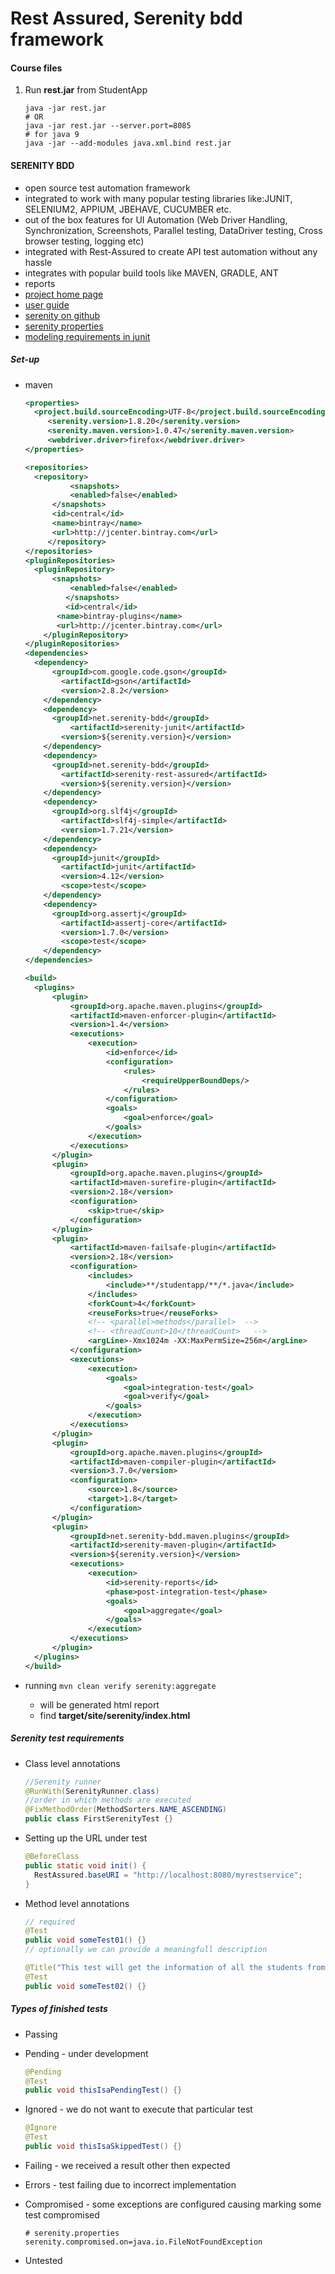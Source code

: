 # Rest Assured, Serenity bdd framework

#### Course files

1. Run **rest.jar** from StudentApp

   ```shell
   java -jar rest.jar
   # OR
   java -jar rest.jar --server.port=8085
   # for java 9
   java -jar --add-modules java.xml.bind rest.jar
   ```

#### SERENITY BDD

- open source test automation framework
- integrated to work with many popular testing libraries like:JUNIT, SELENIUM2, APPIUM, JBEHAVE, CUCUMBER etc.
- out of the box features for UI Automation (Web Driver Handling, Synchronization, Screenshots, Parallel testing, DataDriver testing, Cross browser testing, logging etc)
- integrated with Rest-Assured to create API test automation without any hassle
- integrates with popular build tools like MAVEN, GRADLE, ANT
- reports
- [project home page](http://www.thucydides.info/#/)
- [user guide](http://www.thucydides.info/docs/serenity/)
- [serenity on github](https://github.com/serenity-bdd/)
- [serenity properties](http://www.thucydides.info/docs/serenity/#_serenity_system_properties_and_configuration)
- [modeling requirements in junit](http://www.thucydides.info/docs/serenity/#_modelling_requirements_in_junit)


##### Set-up

- maven

  ```xml
  <properties>
  	<project.build.sourceEncoding>UTF-8</project.build.sourceEncoding>
       <serenity.version>1.8.20</serenity.version>
       <serenity.maven.version>1.0.47</serenity.maven.version>
       <webdriver.driver>firefox</webdriver.driver>
  </properties>

  <repositories>
  	<repository>
     		<snapshots>
      		<enabled>false</enabled>
      	</snapshots>
      	<id>central</id>
      	<name>bintray</name>
      	<url>http://jcenter.bintray.com</url>
       </repository>
  </repositories>
  <pluginRepositories>
  	<pluginRepository>
      	<snapshots>
          	<enabled>false</enabled>
           </snapshots>
    	   <id>central</id>
         <name>bintray-plugins</name>
         <url>http://jcenter.bintray.com</url>
      </pluginRepository>
  </pluginRepositories>
  <dependencies>
  	<dependency>
      	<groupId>com.google.code.gson</groupId>
          <artifactId>gson</artifactId>
          <version>2.8.2</version>
      </dependency>
      <dependency>
      	<groupId>net.serenity-bdd</groupId>
         	<artifactId>serenity-junit</artifactId>
          <version>${serenity.version}</version>
      </dependency>
      <dependency>
      	<groupId>net.serenity-bdd</groupId>
          <artifactId>serenity-rest-assured</artifactId>
          <version>${serenity.version}</version>
      </dependency>
      <dependency>
      	<groupId>org.slf4j</groupId>
          <artifactId>slf4j-simple</artifactId>
          <version>1.7.21</version>
      </dependency>
      <dependency>
      	<groupId>junit</groupId>
          <artifactId>junit</artifactId>
          <version>4.12</version>
          <scope>test</scope>
      </dependency>
      <dependency>
      	<groupId>org.assertj</groupId>
          <artifactId>assertj-core</artifactId>
          <version>1.7.0</version>
          <scope>test</scope>
      </dependency>
  </dependencies>

  <build>
  	<plugins>
  		<plugin>
  			<groupId>org.apache.maven.plugins</groupId>
  			<artifactId>maven-enforcer-plugin</artifactId>
  			<version>1.4</version>
  			<executions>
  				<execution>
  					<id>enforce</id>
  					<configuration>
  						<rules>
  							<requireUpperBoundDeps/>
  						</rules>
  					</configuration>
  					<goals>
  						<goal>enforce</goal>
  					</goals>
  				</execution>
  			</executions>
  		</plugin>
  		<plugin>
  			<groupId>org.apache.maven.plugins</groupId>
  			<artifactId>maven-surefire-plugin</artifactId>
  			<version>2.18</version>
  			<configuration>
  				<skip>true</skip>
  			</configuration>
  		</plugin>
  		<plugin>
  			<artifactId>maven-failsafe-plugin</artifactId>
  			<version>2.18</version>
  			<configuration>
  				<includes>
  					<include>**/studentapp/**/*.java</include>
  				</includes>
  				<forkCount>4</forkCount>
  				<reuseForks>true</reuseForks>
  				<!-- <parallel>methods</parallel>  -->
  				<!-- <threadCount>10</threadCount>   -->
  				<argLine>-Xmx1024m -XX:MaxPermSize=256m</argLine>
  			</configuration>
  			<executions>
  				<execution>
  					<goals>
  						<goal>integration-test</goal>
  						<goal>verify</goal>
  					</goals>
  				</execution>
  			</executions>
  		</plugin>
  		<plugin>
  			<groupId>org.apache.maven.plugins</groupId>
  			<artifactId>maven-compiler-plugin</artifactId>
  			<version>3.7.0</version>
  			<configuration>
  				<source>1.8</source>
  				<target>1.8</target>
  			</configuration>
  		</plugin>
  		<plugin>
  			<groupId>net.serenity-bdd.maven.plugins</groupId>
  			<artifactId>serenity-maven-plugin</artifactId>
  			<version>${serenity.version}</version>
  			<executions>
  				<execution>
  					<id>serenity-reports</id>
  					<phase>post-integration-test</phase>
  					<goals>
  						<goal>aggregate</goal>
  					</goals>
  				</execution>
  			</executions>
  		</plugin>
  	</plugins>
  </build>
  ```

- running `mvn clean verify serenity:aggregate `

  - will be generated html report
  - find **target/site/serenity/index.html**

##### Serenity test requirements

- Class level annotations

  ```java
  //Serenity runner
  @RunWith(SerenityRunner.class)
  //order in which methods are executed
  @FixMethodOrder(MethodSorters.NAME_ASCENDING)
  public class FirstSerenityTest {}
  ```

- Setting up the URL under test

  ```java
  @BeforeClass
  public static void init() {
  	RestAssured.baseURI = "http://localhost:8080/myrestservice";
  }
  ```

- Method level annotations

  ```java
  // required 
  @Test
  public void someTest01() {}
  // optionally we can provide a meaningfull description

  @Title("This test will get the information of all the students from the Student App")
  @Test
  public void someTest02() {}
  ```

##### Types of finished tests

- Passing

- Pending - under development

  ```java
  @Pending
  @Test
  public void thisIsaPendingTest() {}
  ```

- Ignored - we do not want to execute that particular test

  ```java
  @Ignore
  @Test
  public void thisIsaSkippedTest() {}
  ```

- Failing  - we received a result other then expected

- Errors - test failing due to incorrect implementation

- Compromised - some exceptions are configured causing marking some test compromised

  ```properties
  # serenity.properties
  serenity.compromised.on=java.io.FileNotFoundException
  ```

- Untested
